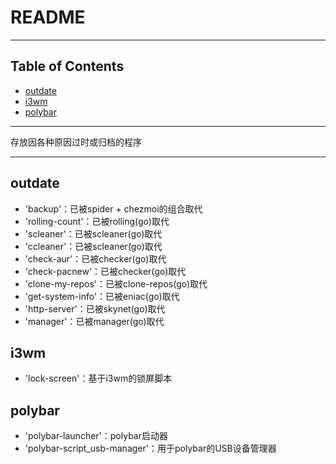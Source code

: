 # README

<!-- File: README.md -->
<!-- Author: YJ -->
<!-- Email: yj1516268@outlook.com -->
<!-- Created Time: 2022-11-03 23:31:12 -->

---

## Table of Contents

<!-- vim-markdown-toc GFM -->

* [outdate](#outdate)
* [i3wm](#i3wm)
* [polybar](#polybar)

<!-- vim-markdown-toc -->

---

存放因各种原因过时或归档的程序

---

## outdate

- 'backup'：已被spider + chezmoi的组合取代
- 'rolling-count'：已被rolling(go)取代
- 'scleaner'：已被scleaner(go)取代
- 'ccleaner'：已被scleaner(go)取代
- 'check-aur'：已被checker(go)取代
- 'check-pacnew'：已被checker(go)取代
- 'clone-my-repos'：已被clone-repos(go)取代
- 'get-system-info'：已被eniac(go)取代
- 'http-server'：已被skynet(go)取代
- 'manager'：已被manager(go)取代

## i3wm

- 'lock-screen'：基于i3wm的锁屏脚本

## polybar

- 'polybar-launcher'：polybar启动器
- 'polybar-script_usb-manager'：用于polybar的USB设备管理器
